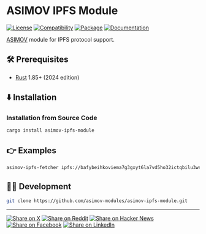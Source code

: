 # ASIMOV IPFS Module

[![License](https://img.shields.io/badge/license-Public%20Domain-blue.svg)](https://unlicense.org)
[![Compatibility](https://img.shields.io/badge/rust-1.85%2B-blue)](https://blog.rust-lang.org/2025/02/20/Rust-1.85.0/)
[![Package](https://img.shields.io/crates/v/asimov-ipfs-module)](https://crates.io/crates/asimov-ipfs-module)
[![Documentation](https://docs.rs/asimov-ipfs-module/badge.svg)](https://docs.rs/asimov-ipfs-module)

[ASIMOV] module for IPFS protocol support.

## 🛠️ Prerequisites

- [Rust](https://rust-lang.org) 1.85+ (2024 edition)

## ⬇️ Installation

### Installation from Source Code

```bash
cargo install asimov-ipfs-module
```

## 👉 Examples

```bash
asimov-ipfs-fetcher ipfs://bafybeihkoviema7g3gxyt6la7vd5ho32ictqbilu3wnlo3rs7ewhnp7lly > fear-nothing.jpeg
```

## 👨‍💻 Development

```bash
git clone https://github.com/asimov-modules/asimov-ipfs-module.git
```

---

[![Share on X](https://img.shields.io/badge/share%20on-x-03A9F4?logo=x)](https://x.com/intent/post?url=https://github.com/asimov-modules/asimov-ipfs-module&text=asimov-ipfs-module)
[![Share on Reddit](https://img.shields.io/badge/share%20on-reddit-red?logo=reddit)](https://reddit.com/submit?url=https://github.com/asimov-modules/asimov-ipfs-module&title=asimov-ipfs-module)
[![Share on Hacker News](https://img.shields.io/badge/share%20on-hn-orange?logo=ycombinator)](https://news.ycombinator.com/submitlink?u=https://github.com/asimov-modules/asimov-ipfs-module&t=asimov-ipfs-module)
[![Share on Facebook](https://img.shields.io/badge/share%20on-fb-1976D2?logo=facebook)](https://www.facebook.com/sharer/sharer.php?u=https://github.com/asimov-modules/asimov-ipfs-module)
[![Share on LinkedIn](https://img.shields.io/badge/share%20on-linkedin-3949AB?logo=linkedin)](https://www.linkedin.com/sharing/share-offsite/?url=https://github.com/asimov-modules/asimov-ipfs-module)

[ASIMOV]: https://asimov.sh
